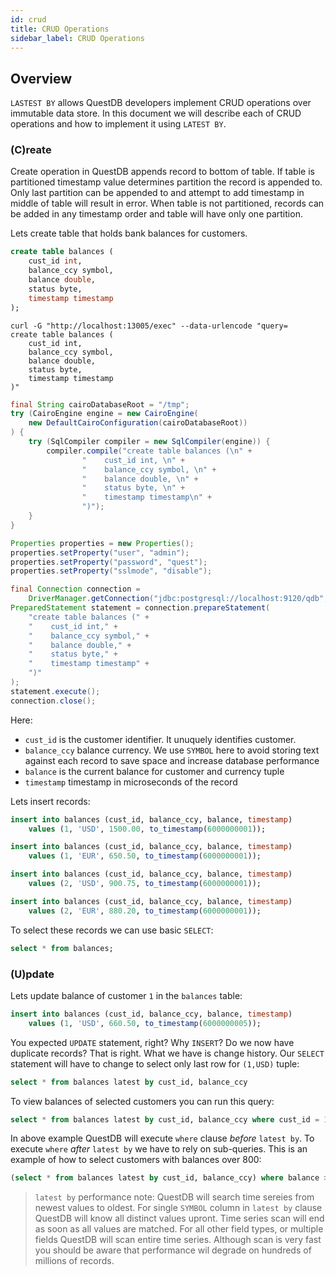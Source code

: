 ```yaml
---
id: crud
title: CRUD Operations
sidebar_label: CRUD Operations
---
```


## Overview
`LASTEST BY` allows QuestDB developers implement CRUD operations over immutable data store. 
In this document we will describe each of CRUD operations and how to implement it using `LATEST BY`.

### (C)reate

Create operation in QuestDB appends record to bottom of table. If table is partitioned timestamp value determines 
partition the record is appended to. Only last partition can be appended to and attempt to add timestamp in middle of
table will result in error. When table is not partitioned, records can be added in any timestamp order and table will have only one partition.

Lets create table that holds bank balances for customers.

<!--DOCUSAURUS_CODE_TABS-->
<!--SQL-->
```sql
create table balances (
	cust_id int, 
	balance_ccy symbol, 
	balance double, 
	status byte, 
	timestamp timestamp
);
```
<!--curl-->
```shell 
curl -G "http://localhost:13005/exec" --data-urlencode "query=
create table balances (
    cust_id int,
    balance_ccy symbol,
    balance double,
    status byte,
    timestamp timestamp
)"
```
<!--Embedded Java-->
```java
final String cairoDatabaseRoot = "/tmp";
try (CairoEngine engine = new CairoEngine(
    new DefaultCairoConfiguration(cairoDatabaseRoot))
) {
    try (SqlCompiler compiler = new SqlCompiler(engine)) {
        compiler.compile("create table balances (\n" +
                "    cust_id int, \n" +
                "    balance_ccy symbol, \n" +
                "    balance double, \n" +
                "    status byte, \n" +
                "    timestamp timestamp\n" +
                ")");
    }
}
```
<!--JDBC-->
```java
Properties properties = new Properties();
properties.setProperty("user", "admin");
properties.setProperty("password", "quest");
properties.setProperty("sslmode", "disable");

final Connection connection = 
    DriverManager.getConnection("jdbc:postgresql://localhost:9120/qdb", properties);
PreparedStatement statement = connection.prepareStatement(
    "create table balances (" +
    "    cust_id int," +
    "    balance_ccy symbol," +
    "    balance double," +
    "    status byte," +
    "    timestamp timestamp" +
    ")"
);
statement.execute();
connection.close();

```
<!--END_DOCUSAURUS_CODE_TABS-->

Here:
 - `cust_id` is the customer identifier. It unuquely identifies customer.
 - `balance_ccy` balance currency. We use `SYMBOL` here to avoid storing text against each record to save space and increase database performance
 - `balance` is the current balance for customer and currency tuple 
 - `timestamp` timestamp in microseconds of the record

Lets insert records:

```sql
insert into balances (cust_id, balance_ccy, balance, timestamp)
	values (1, 'USD', 1500.00, to_timestamp(6000000001));

insert into balances (cust_id, balance_ccy, balance, timestamp)
	values (1, 'EUR', 650.50, to_timestamp(6000000001));

insert into balances (cust_id, balance_ccy, balance, timestamp)
	values (2, 'USD', 900.75, to_timestamp(6000000001));

insert into balances (cust_id, balance_ccy, balance, timestamp)
	values (2, 'EUR', 880.20, to_timestamp(6000000001));
```

 To select these records we can use basic `SELECT`:

```sql
select * from balances;
```

### (U)pdate

Lets update balance of customer `1` in the `balances` table:

```sql
insert into balances (cust_id, balance_ccy, balance, timestamp)
	values (1, 'USD', 660.50, to_timestamp(6000000005));
```

You expected `UPDATE` statement, right? Why `INSERT`? Do we now have duplicate records? That is right. What we have is change history. Our `SELECT` statement will have to change to select only last row for `(1,USD)` tuple:

```sql
select * from balances latest by cust_id, balance_ccy
```

To view balances of selected customers you can run this query:                                                                       

```sql
select * from balances latest by cust_id, balance_ccy where cust_id = 1
```

In above example QuestDB will execute `where` clause *before* `latest by`. To execute `where` _after_ `latest by` we have to rely on sub-queries. This is an example of how to select customers with balances over 800:

```sql
(select * from balances latest by cust_id, balance_ccy) where balance > 800

```

> `latest by` performance note: QuestDB will search time sereies from newest values to oldest. For single `SYMBOL` column in `latest by` clause QuestDB will know all distinct values upront. Time series scan will end as soon as
> all values are matched. For all other field types, or multiple fields QuestDB will scan entire time series. Although scan is very fast you should be aware that performance wil degrade on hundreds of millions of records. 